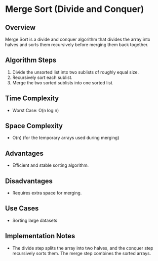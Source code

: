 # Merge Sort (Divide and Conquer)

## Overview
Merge Sort is a divide and conquer algorithm that divides the array into halves and sorts them recursively before merging them back together.

## Algorithm Steps
1. Divide the unsorted list into two sublists of roughly equal size.
2. Recursively sort each sublist.
3. Merge the two sorted sublists into one sorted list.

## Time Complexity
- Worst Case: O(n log n)

## Space Complexity
- O(n) (for the temporary arrays used during merging)

## Advantages
- Efficient and stable sorting algorithm.

## Disadvantages
- Requires extra space for merging.

## Use Cases
- Sorting large datasets

## Implementation Notes
- The divide step splits the array into two halves, and the conquer step recursively sorts them. The merge step combines the sorted arrays.